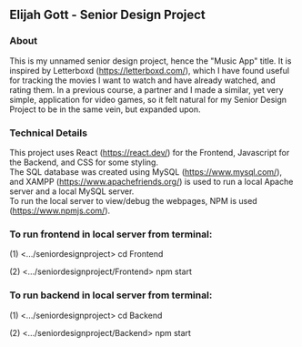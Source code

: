 ## Elijah Gott - Senior Design Project

### About

This is my unnamed senior design project, hence the "Music App" title. It is inspired by Letterboxd (https://letterboxd.com/), which I have found useful for tracking the movies I want to watch and have already watched, and rating them. In a previous course, a partner and I made a similar, yet very simple, application for video games, so it felt natural for my Senior Design Project to be in the same vein, but expanded upon.


### Technical Details

This project uses React (https://react.dev/) for the Frontend, Javascript for the Backend, and CSS for some styling.  
The SQL database was created using MySQL (https://www.mysql.com/), and XAMPP (https://www.apachefriends.org/) is used to run a local Apache server and a local MySQL server.  
To run the local server to view/debug the webpages, NPM is used (https://www.npmjs.com/).

### To run frontend in local server from terminal:

(1) <.../seniordesignproject> cd Frontend 

(2) <.../seniordesignproject/Frontend> npm start 

### To run backend in local server from terminal:

(1) <.../seniordesignproject> cd Backend

(2) <.../seniordesignproject/Backend> npm start
